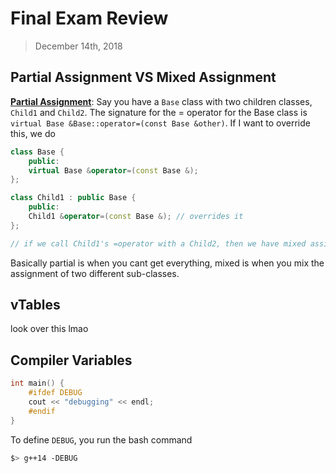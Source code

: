 # Final Exam Review

> December 14th, 2018

## Partial Assignment VS Mixed Assignment

**<u>Partial Assignment</u>**: Say you have a `Base` class with two children classes, `Child1` and `Child2`. The signature for the = operator for the Base class is `virtual Base &Base::operator=(const Base &other)`. If I want to override this, we do

```c++
class Base {
    public:
    virtual Base &operator=(const Base &);
};

class Child1 : public Base {
    public:
    Child1 &operator=(const Base &); // overrides it
};

// if we call Child1's =operator with a Child2, then we have mixed assignment
```

Basically partial is when you cant get everything, mixed is when you mix the assignment of two different sub-classes.

## vTables

look over this lmao

## Compiler Variables

```c++
int main() {
    #ifdef DEBUG
    cout << "debugging" << endl;
    #endif
}
```

To define `DEBUG`, you run the bash command

```bash
$> g++14 -DEBUG
```

